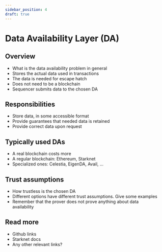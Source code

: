 ```yaml
---
sidebar_position: 4
draft: true
---
```


# Data Availability Layer (DA)

## Overview

- What is the data availability problem in general
- Stores the actual data used in transactions
- The data is needed for escape hatch
- Does not need to be a blockchain
- Sequencer submits data to the chosen DA

## Responsibilities

- Store data, in some accessible format
- Provide guarantees that needed data is retained
- Provide correct data upon request

## Typically used DAs

- A real blockchain costs more
- A regular blockchain: Ethereum, Starknet
- Specialized ones: Celestia, EigenDA, Avail, ...

## Trust assumptions

- How trustless is the chosen DA
- Different options have different trust assumptions. Give some examples
- Remember that the prover does not prove anything about data availability

## Read more

- Github links
- Starknet docs
- Any other relevant links?